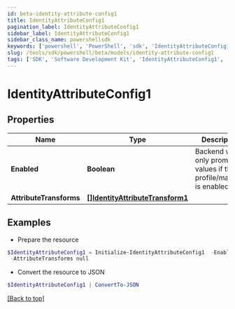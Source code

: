 ```yaml
---
id: beta-identity-attribute-config1
title: IdentityAttributeConfig1
pagination_label: IdentityAttributeConfig1
sidebar_label: IdentityAttributeConfig1
sidebar_class_name: powershellsdk
keywords: ['powershell', 'PowerShell', 'sdk', 'IdentityAttributeConfig1', 'BetaIdentityAttributeConfig1'] 
slug: /tools/sdk/powershell/beta/models/identity-attribute-config1
tags: ['SDK', 'Software Development Kit', 'IdentityAttributeConfig1', 'BetaIdentityAttributeConfig1']
---
```



# IdentityAttributeConfig1

## Properties

Name | Type | Description | Notes
------------ | ------------- | ------------- | -------------
**Enabled** | **Boolean** | Backend will only promote values if the profile/mapping is enabled. | [optional] [default to $false]
**AttributeTransforms** | [**[]IdentityAttributeTransform1**](identity-attribute-transform1) |  | [optional] 

## Examples

- Prepare the resource
```powershell
$IdentityAttributeConfig1 = Initialize-IdentityAttributeConfig1  -Enabled true `
 -AttributeTransforms null
```

- Convert the resource to JSON
```powershell
$IdentityAttributeConfig1 | ConvertTo-JSON
```


[[Back to top]](#) 

